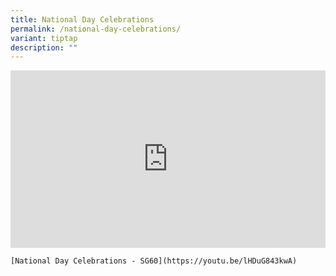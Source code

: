 ```yaml
---
title: National Day Celebrations
permalink: /national-day-celebrations/
variant: tiptap
description: ""
---
```

<div style="max-width: 560px;">
  <div style="position: relative; width: 100%; height: 0; padding-bottom: 56.25%; overflow: hidden;">
    <iframe style="position: absolute;top: 0;left: 0;width: 100%;height: 100%;" allowfullscreen="" allow="accelerometer; autoplay; clipboard-write; encrypted-media; gyroscope; picture-in-picture; web-share" frameborder="0" title="YouTube video player" src="https://youtu.be/lHDuG843kwA?">
    </iframe>
  </div></div>
	
	[National Day Celebrations - SG60](https://youtu.be/lHDuG843kwA)